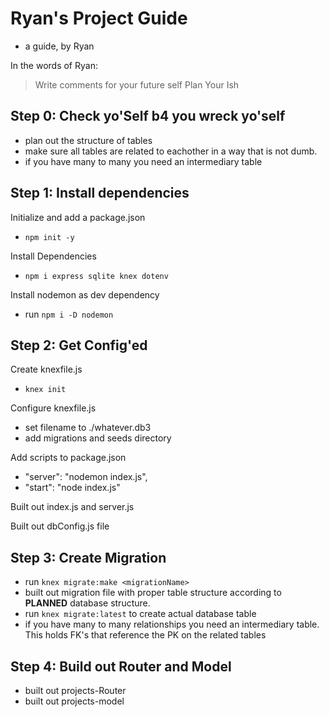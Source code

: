 # Ryan's Project Guide 
- a guide, by Ryan

In the words of Ryan:
> Write comments for your future self
> Plan Your Ish

## Step 0: Check yo'Self b4 you wreck yo'self
  
  - plan out the structure of tables 
  - make sure all tables are related to eachother in a way that is not dumb.
  - if you have many to many you need an intermediary table

## Step 1: Install dependencies
Initialize and add a package.json

  - `npm init -y`

Install Dependencies

  - `npm i express sqlite knex dotenv`

Install nodemon as dev dependency

  - run `npm i -D nodemon`

## Step 2: Get Config'ed

Create knexfile.js

  - `knex init`

Configure knexfile.js

  - set filename to ./whatever.db3
  - add migrations and seeds directory

Add scripts to package.json

  - "server": "nodemon index.js",
  - "start": "node index.js"

Built out index.js and server.js

Built out dbConfig.js file

## Step 3: Create Migration

- run `knex migrate:make <migrationName>`
- built out migration file with proper table structure according to **PLANNED** database structure.
- run `knex migrate:latest` to create actual database table
- if you have many to many relationships you need an intermediary table. This holds FK's that reference the PK on the related tables

## Step 4: Build out Router and Model

- built out projects-Router
- built out projects-model